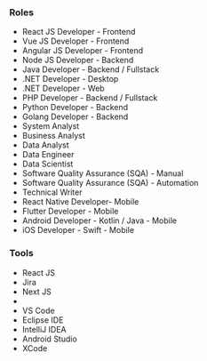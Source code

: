 ### Roles
- React JS Developer - Frontend
- Vue JS Developer - Frontend
- Angular JS Developer - Frontend
- Node JS Developer - Backend
- Java Developer - Backend / Fullstack
- .NET Developer - Desktop
- .NET Developer - Web
- PHP Developer - Backend / Fullstack
- Python Developer - Backend
- Golang Developer - Backend
- System Analyst
- Business Analyst
- Data Analyst
- Data Engineer
- Data Scientist
- Software Quality Assurance (SQA) - Manual
- Software Quality Assurance (SQA) - Automation
- Technical Writer
- React Native Developer- Mobile
- Flutter Developer - Mobile
- Android Developer - Kotlin / Java - Mobile
- iOS Developer - Swift - Mobile

### Tools
- React JS
- Jira
- Next JS
- 
- VS Code
- Eclipse IDE
- IntelliJ IDEA
- Android Studio
- XCode
